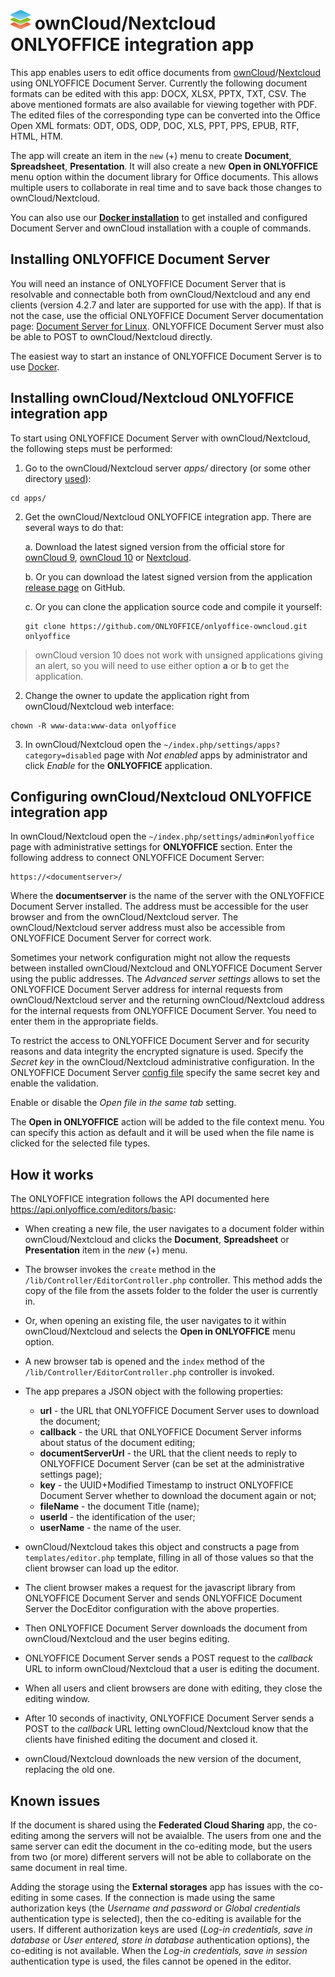 # ![](screenshots/icon.png) ownCloud/Nextcloud ONLYOFFICE integration app

This app enables users to edit office documents from [ownCloud](https://owncloud.com)/[Nextcloud](https://nextcloud.com) using ONLYOFFICE Document Server. Currently the following document formats can be edited with this app: DOCX, XLSX, PPTX, TXT, CSV. The above mentioned formats are also available for viewing together with PDF. The edited files of the corresponding type can be converted into the Office Open XML formats: ODT, ODS, ODP, DOC, XLS, PPT, PPS, EPUB, RTF, HTML, HTM.

The app will create an item in the `new` (+) menu to create **Document**, **Spreadsheet**, **Presentation**. It will also create a new **Open in ONLYOFFICE** menu option within the document library for Office documents. This allows multiple users to collaborate in real time and to save back those changes to ownCloud/Nextcloud.

You can also use our **[Docker installation](https://github.com/ONLYOFFICE/docker-onlyoffice-owncloud)** to get installed and configured Document Server and ownCloud installation with a couple of commands.



## Installing ONLYOFFICE Document Server

You will need an instance of ONLYOFFICE Document Server that is resolvable and connectable both from ownCloud/Nextcloud and any end clients (version 4.2.7 and later are supported for use with the app). If that is not the case, use the official ONLYOFFICE Document Server documentation page: [Document Server for Linux](http://helpcenter.onlyoffice.com/server/linux/document/linux-installation.aspx). ONLYOFFICE Document Server must also be able to POST to ownCloud/Nextcloud directly.

The easiest way to start an instance of ONLYOFFICE Document Server is to use [Docker](https://github.com/ONLYOFFICE/Docker-DocumentServer).



## Installing ownCloud/Nextcloud ONLYOFFICE integration app

To start using ONLYOFFICE Document Server with ownCloud/Nextcloud, the following steps must be performed:

1. Go to the ownCloud/Nextcloud server _apps/_ directory (or some other directory [used](https://doc.owncloud.org/server/9.0/admin_manual/installation/apps_management_installation.html#using-custom-app-directories)):
```
cd apps/
```

2. Get the ownCloud/Nextcloud ONLYOFFICE integration app. There are several ways to do that:

    a. Download the latest signed version from the official store for [ownCloud 9](https://apps.owncloud.com/content/show.php?content=174798), [ownCloud 10](https://marketplace.owncloud.com/apps/onlyoffice) or [Nextcloud](https://apps.nextcloud.com/apps/onlyoffice).

    b. Or you can download the latest signed version from the application [release page](https://github.com/ONLYOFFICE/onlyoffice-owncloud/releases) on GitHub.

    c. Or you can clone the application source code and compile it yourself: 
    ```
    git clone https://github.com/ONLYOFFICE/onlyoffice-owncloud.git onlyoffice
    ```

> ownCloud version 10 does not work with unsigned applications giving an alert, so you will need to use either option **a** or **b** to get the application.

2. Change the owner to update the application right from ownCloud/Nextcloud web interface:
```
chown -R www-data:www-data onlyoffice
```

3. In ownCloud/Nextcloud open the `~/index.php/settings/apps?category=disabled` page with _Not enabled_ apps by administrator and click _Enable_ for the **ONLYOFFICE** application.



## Configuring ownCloud/Nextcloud ONLYOFFICE integration app

In ownCloud/Nextcloud open the `~/index.php/settings/admin#onlyoffice` page with administrative settings for **ONLYOFFICE** section. Enter the following address to connect ONLYOFFICE Document Server:

```
https://<documentserver>/
```

Where the **documentserver** is the name of the server with the ONLYOFFICE Document Server installed. The address must be accessible for the user browser and from the ownCloud/Nextcloud server. The ownCloud/Nextcloud server address must also be accessible from ONLYOFFICE Document Server for correct work.

Sometimes your network configuration might not allow the requests between installed ownCloud/Nextcloud and ONLYOFFICE Document Server using the public addresses. The _Advanced server settings_ allows to set the ONLYOFFICE Document Server address for internal requests from ownCloud/Nextcloud server and the returning ownCloud/Nextcloud address for the internal requests from ONLYOFFICE Document Server. You need to enter them in the appropriate fields.

To restrict the access to ONLYOFFICE Document Server and for security reasons and data integrity the encrypted signature is used. Specify the _Secret key_ in the ownCloud/Nextcloud administrative configuration. In the ONLYOFFICE Document Server [config file](https://api.onlyoffice.com/editors/signature/) specify the same secret key and enable the validation.

Enable or disable the _Open file in the same tab_ setting.

The **Open in ONLYOFFICE** action will be added to the file context menu. You can specify this action as default and it will be used when the file name is clicked for the selected file types.



## How it works

The ONLYOFFICE integration follows the API documented here https://api.onlyoffice.com/editors/basic:

* When creating a new file, the user navigates to a document folder within ownCloud/Nextcloud and clicks the **Document**, **Spreadsheet** or **Presentation** item in the _new_ (+) menu.

* The browser invokes the `create` method in the `/lib/Controller/EditorController.php` controller. This method adds the copy of the file from the assets folder to the folder the user is currently in.

* Or, when opening an existing file, the user navigates to it within ownCloud/Nextcloud and selects the **Open in ONLYOFFICE** menu option.

* A new browser tab is opened and the `index` method of the `/lib/Controller/EditorController.php` controller is invoked.

* The app prepares a JSON object with the following properties:

  * **url** - the URL that ONLYOFFICE Document Server uses to download the document;
  * **callback** - the URL that ONLYOFFICE Document Server informs about status of the document editing;
  * **documentServerUrl** - the URL that the client needs to reply to ONLYOFFICE Document Server (can be set at the administrative settings page);
  * **key** - the UUID+Modified Timestamp to instruct ONLYOFFICE Document Server whether to download the document again or not;
  * **fileName** - the document Title (name);
  * **userId** - the identification of the user;
  * **userName** - the name of the user.

* ownCloud/Nextcloud takes this object and constructs a page from `templates/editor.php` template, filling in all of those values so that the client browser can load up the editor.

* The client browser makes a request for the javascript library from ONLYOFFICE Document Server and sends ONLYOFFICE Document Server the DocEditor configuration with the above properties.

* Then ONLYOFFICE Document Server downloads the document from ownCloud/Nextcloud and the user begins editing.

* ONLYOFFICE Document Server sends a POST request to the _callback_ URL to inform ownCloud/Nextcloud that a user is editing the document.

* When all users and client browsers are done with editing, they close the editing window.

* After 10 seconds of inactivity, ONLYOFFICE Document Server sends a POST to the _callback_ URL letting ownCloud/Nextcloud know that the clients have finished editing the document and closed it.

* ownCloud/Nextcloud downloads the new version of the document, replacing the old one.



## Known issues

If the document is shared using the **Federated Cloud Sharing** app, the co-editing among the servers will not be avaialble. The users from one and the same server can edit the document in the co-editing mode, but the users from two (or more) different servers will not be able to collaborate on the same document in real time.

Adding the storage using the **External storages** app has issues with the co-editing in some cases. If the connection is made using the same authorization keys (the _Username and password_ or _Global credentials_ authentication type is selected), then the co-editing is available for the users. If different authorization keys are used (_Log-in credentials, save in database_ or _User entered, store in database_ authentication options), the co-editing is not available. When the _Log-in credentials, save in session_ authentication type is used, the files cannot be opened in the editor.
